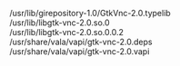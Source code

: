 /usr/lib/girepository-1.0/GtkVnc-2.0.typelib  
/usr/lib/libgtk-vnc-2.0.so.0  
/usr/lib/libgtk-vnc-2.0.so.0.0.2  
/usr/share/vala/vapi/gtk-vnc-2.0.deps  
/usr/share/vala/vapi/gtk-vnc-2.0.vapi  
